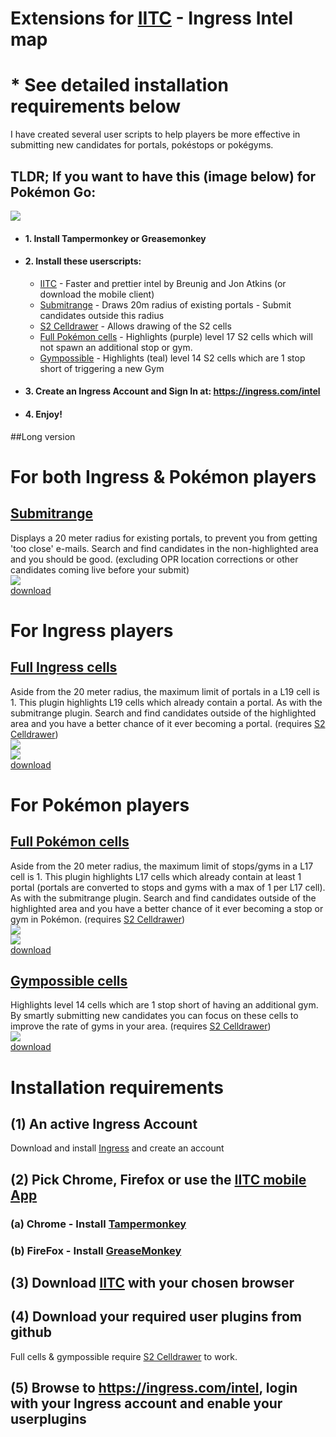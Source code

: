 # Extensions for <a href="https://iitc.me/">IITC</a> - Ingress Intel map

# * See detailed installation requirements below

I have created several user scripts to help players be more effective in submitting new candidates for portals, pokéstops or pokégyms.

## TLDR; If you want to have this (image below) for Pokémon Go:</br>
<img src="https://github.com/Wintervorst/iitc/raw/master/assets/pogopackdefault.png"/><br/>
- #### 1. Install Tampermonkey or Greasemonkey
- #### 2. Install these userscripts:
  - <a href="https://static.iitc.me/build/release/total-conversion-build.user.js">IITC<a> - Faster and prettier intel by Breunig and Jon Atkins (or download the mobile client)<br/> 
  - <a href="https://github.com/Wintervorst/iitc/raw/master/plugins/submitrange/submitrange.user.js">Submitrange</a> - Draws 20m radius of existing portals - Submit candidates outside this radius<br/>
  - <a href="https://github.com/Wintervorst/iitc/raw/master/plugins/s2celldrawer/s2celldrawer.user.js">S2 Celldrawer</a> - Allows drawing of the S2 cells<br/>
  - <a href="https://github.com/Wintervorst/iitc/raw/master/plugins/occupied17cells/occupied17cells.user.js">Full Pokémon cells</a> - Highlights (purple) level 17 S2 cells which will not spawn an additional stop or gym.<br/>
  - <a href="https://github.com/Wintervorst/iitc/raw/master/plugins/gympossible/gympossible.user.js">Gympossible</a> - Highlights (teal) level 14 S2 cells which are 1 stop short of triggering a new Gym<br/>
- #### 3. Create an Ingress Account and Sign In at: https://ingress.com/intel
- #### 4. Enjoy!

##Long version

# For both Ingress & Pokémon players
## <a href="https://github.com/Wintervorst/iitc/tree/master/plugins/submitrange">Submitrange</a>
Displays a 20 meter radius for existing portals, to prevent you from getting 'too close' e-mails. Search and find candidates in the non-highlighted area and you should be good. (excluding OPR location corrections or other candidates coming live before your submit) <br/>
<img src="https://github.com/Wintervorst/iitc/raw/master/plugins/submitrange/assets/20meterradius.png"/><br/>
<a href="https://github.com/Wintervorst/iitc/raw/master/plugins/submitrange/submitrange.user.js">download</a>

# For Ingress players
## <a href="https://github.com/Wintervorst/iitc/tree/master/plugins/occupied19cells">Full Ingress cells</a>
Aside from the 20 meter radius, the maximum limit of portals in a L19 cell is 1. This plugin highlights L19 cells which already contain a portal. As with the submitrange plugin. Search and find candidates outside of the highlighted area and you have a better chance of it ever becoming a portal. 
(requires <a href="https://github.com/Wintervorst/iitc/raw/master/plugins/s2celldrawer/s2celldrawer.user.js">S2 Celldrawer</a>)<br/>
<img src="https://github.com/Wintervorst/iitc/raw/master/plugins/occupied19cells/assets/occupiedcell.png"/><br/>
<img src="https://github.com/Wintervorst/iitc/raw/master/plugins/occupied19cells/assets/occupiedcellwithsubmitrange.png"/><br/>
<a href="https://github.com/Wintervorst/iitc/raw/master/plugins/occupied19cells/occupied19cells.user.js">download</a>

# For Pokémon players
## <a href="https://github.com/Wintervorst/iitc/tree/master/plugins/occupied17cells">Full Pokémon cells</a>
Aside from the 20 meter radius, the maximum limit of stops/gyms in a L17 cell is 1. This plugin highlights L17 cells which already contain at least 1 portal (portals are converted to stops and gyms with a max of 1 per L17 cell). As with the submitrange plugin. Search and find candidates outside of the highlighted area and you have a better chance of it ever becoming a stop or gym in Pokémon.
(requires <a href="https://github.com/Wintervorst/iitc/raw/master/plugins/s2celldrawer/s2celldrawer.user.js">S2 Celldrawer</a>)<br/>
<img src="https://github.com/Wintervorst/iitc/raw/master/plugins/occupied17cells/assets/occupiedcell1.png"/><br/>
<img src="https://github.com/Wintervorst/iitc/raw/master/plugins/occupied17cells/assets/occupiedcellwithsubmitrange1.png"/><br/>
<a href="https://github.com/Wintervorst/iitc/raw/master/plugins/occupied17cells/occupied17cells.user.js">download</a>

## <a href="https://github.com/Wintervorst/iitc/tree/master/plugins/gympossible">Gympossible cells</a>
Highlights level 14 cells which are 1 stop short of having an additional gym. By smartly submitting new candidates you can focus on these cells to improve the rate of gyms in your area. 
(requires <a href="https://github.com/Wintervorst/iitc/raw/master/plugins/s2celldrawer/s2celldrawer.user.js">S2 Celldrawer</a>)<br/>
<img src="https://github.com/Wintervorst/iitc/raw/master/plugins/gympossible/assets/gymthreshold1.png"/>
<br/>
<a href="https://github.com/Wintervorst/iitc/raw/master/plugins/gympossible/gympossible.user.js">download</a>

# Installation requirements
## (1) An active Ingress Account
Download and install <a href="https://www.ingress.com/">Ingress</a> and create an account

## (2) Pick Chrome, Firefox or use the <a href="https://iitc.me/mobile/">IITC mobile App</a> 
### (a) Chrome - Install <a href="https://chrome.google.com/webstore/detail/tampermonkey/dhdgffkkebhmkfjojejmpbldmpobfkfo">Tampermonkey</a>
### (b) FireFox - Install <a href="https://addons.mozilla.org/nl/firefox/addon/greasemonkey/">GreaseMonkey</a>

## (3) Download <a href="https://iitc.me/desktop/">IITC</a> with your chosen browser

## (4) Download your required user plugins from github
Full cells & gympossible require <a href="https://github.com/Wintervorst/iitc/tree/master/plugins/s2celldrawer">S2 Celldrawer</a> to work.

## (5) Browse to <a href="https://ingress.com/intel">https://ingress.com/intel</a>, login with your Ingress account and enable your userplugins





